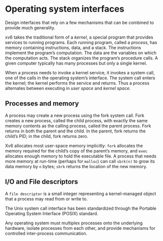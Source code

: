 # Operating system interfaces

Design interfaces that rely on a few mechanisms that can be combined to provide much generality.

xv6 takes the traditional form of a _kernel_, a special program that provides services to running programs. Each running program, called a _process_, has memory containing instructions, data, and a stack. The instructions implement the program’s computation. The data are the variables on which the computation acts. The stack organizes the program’s procedure calls. A given computer typically has many processes but only a single kernel.

When a process needs to invoke a kernel service, it invokes a system call, one of the calls in the operating system’s interface. The system call enters the kernel; the kernel performs the service and returns. Thus a process alternates between executing in _user space_ and _kernel space_.

## Processes and memory

A process may create a new process using the fork system call. Fork creates a new process, called the child process, with exactly the same memory contents as the calling process, called the parent process. Fork returns in both the parent and the child. In the parent, fork returns the child’s PID; in the child, fork returns zero.

Xv6 allocates most user-space memory implicitly: `fork` allocates the memory required for the child’s copy of the parent’s memory, and `exec` allocates enough memory to hold the executable file. A process that needs more memory at run-time (perhaps for `malloc`) can call `sbrk(n)` to grow its data memory by `n` bytes; `sbrk` returns the location of the new memory.

## I/O and File descriptors

A `file descriptor` is a small integer representing a kernel-managed object that a process may read from or write to.

The Unix system call interface has been standardized through the Portable Operating System Interface (POSIX) standard.

Any operating system must multiplex processes onto the underlying hardware, isolate processes from each other, and provide mechanisms for controlled inter-process communication.
